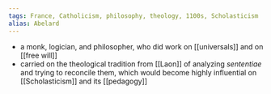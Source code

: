 ```yaml
---
tags: France, Catholicism, philosophy, theology, 1100s, Scholasticism
alias: Abelard
---
```


- a monk, logician, and philosopher, who did work on [[universals]] and on [[free will]]
- carried on the theological tradition from [[Laon]] of analyzing *sententiae* and trying to reconcile them, which would become highly influential on [[Scholasticism]] and its [[pedagogy]]